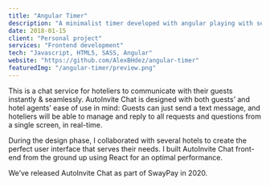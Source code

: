 ```yaml
---
title: "Angular Timer"
description: "A minimalist timer developed with angular playing with services and components sharing info."
date: 2018-01-15
client: "Personal project"
services: "Frontend development"
tech: "Javascript, HTML5, SASS, Angular"
website: "https://github.com/AlexBHdez/angular-timer"
featuredImg: "/angular-timer/preview.png"
---
```


This is a chat service for hoteliers to communicate with their guests instantly & seamlessly. AutoInvite Chat is designed with both guests’ and hotel agents’ ease of use in mind: Guests can just send a text message, and hoteliers will be able to manage and reply to all requests and questions from a single screen, in real-time.

During the design phase, I collaborated with several hotels to create the perfect user interface that serves their needs. I built AutoInvite Chat front-end from the ground up using React for an optimal performance.

We’ve released AutoInvite Chat as part of SwayPay in 2020.

